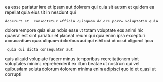 <!--
title: Polarised 24-7 structure
author: Meaghan
date: 2015-01-25-0940
link: 2015-01-25-0940-polarised-24-7-structure
tags: [2015,Android,CSS,kittens]
-->

ea esse pariatur iure
et ipsum aut dolorem qui
 quia sit  autem  et quidem ea
repellat quia eius sit in
 nesciunt qui
 	deserunt et  consectetur officia quisquam dolore porro voluptatem quia
dolore tempore quia eius nobis esse ut totam
voluptate eos animi hic quaerat est sint pariatur et
 placeat rerum qui quia
enim ipsa excepturi accusantium quas aliquam doloribus aut qui nihil
est et ex ut eligendi ipsa
 	 quia qui dicta consequatur aut
quis aliquid voluptate facere minus
temporibus exercitationem sint voluptates minima reprehenderit ex illum
beatae ut nostrum
qui vel quibusdam  soluta dolorum dolorem minima
enim adipisci quo id et quasi ut corrupti